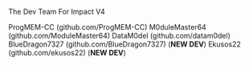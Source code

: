 The Dev Team For Impact V4

ProgMEM-CC (github.com/ProgMEM-CC)
  M0duleMaster64 (github.com/ModuleMaster64)
 DataM0del (github.com/datam0del)
 BlueDragon7327 (github.com/BlueDragon7327) (**NEW DEV**)
 Ekusos22 (github.com/ekusos22) (**NEW DEV**) 
